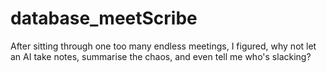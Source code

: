 # database_meetScribe
After sitting through one too many endless meetings, I figured, why not let an AI take notes, summarise the chaos, and even tell me who's slacking? 
